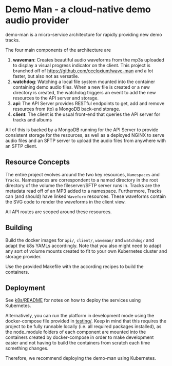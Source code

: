 # Demo Man - a cloud-native demo audio provider 

demo-man is a micro-service architecture for rapidly providing new demo tracks.

The four main components of the architecture are 

1.  **waveman**: Creates beautiful audio waveforms from the mp3s uploaded to
    display a visual progress indicator on the client. This project is branched
    off of <https://github.com/occloxium/wave-man> and a lot faster, but also
    not as versatile.
2.  **watchdog**: Watching a local file system mounted into the container
    containing demo audio files. When a new file is created or a new directory
    is created, the watchdog triggers an event to add the new resources to the
    API server and storage.
3.  **api**: The API Server provides RESTful endpoints to get, add and remove
    resources from (to) a MongoDB back-end storage.
4.  **client**: The client is the usual front-end that queries the API server
    for tracks and albums

All of this is backed by a MongoDB running for the API Server to provide
consistent storage for the resources, as well as a deployed NGINX to serve audio
files and an SFTP server to upload the audio files from anywhere with an SFTP
client.

## Resource Concepts

The entire project evolves around the two key resources, `Namespaces` and
`Tracks`. Namespaces are correspondent to a named directory in the root
directory of the volume the fileserver/SFTP server runs in.
Tracks are the metadata read off of an MP3 added to a namespace. Furthermore, 
Tracks can (and should) have linked `Waveform` resources. These waveforms
contain the SVG code to render the waveforms in the client view.

All API routes are scoped around these resources.

## Building

Build the docker images for `api/`, `client/`, `waveman/` and `watchdog/` and
adapt the k8s YAMLs accordingly. Note that you also might need to adapt any sort
of volume mounts created to fit to your own Kubernetes cluster and storage
provider.

Use the provided Makefile with the according recipes to build the containers.

## Deployment

See [k8s/README](./k8s/README.md) for notes on how to deploy the services using
Kubernetes.

Alternatively, you can run the platform in development mode using the
docker-compose file provided in [testing/](./testing/docker-compose.yaml). Keep
in mind that this requires the project to be fully runnable locally (i.e. all
required packages installed), as the node_module folders of each component are
mounted into the containers created by docker-compose in order to make
development easier and not having to build the containers from scratch each time
something changes.

Therefore, we recommend deploying the demo-man using Kubernetes.
